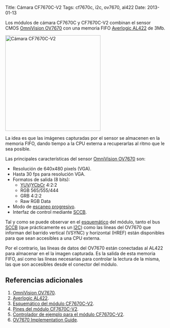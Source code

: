 Title: Cámara CF7670C-V2
Tags: cf7670c, i2c, ov7670, al422
Date: 2013-01-13

Los módulos de cámara CF7670C y CF7670C-V2 combinan el sensor CMOS [OmniVision OV7670]
con una memoria FIFO [Averlogic AL422] de 3Mb.

<img src="https://drive.google.com/uc?export=download&confirm=&id=0B4Cklvu_Zw9fS20tR1lnYmFHZVk" width="300" alt="Cámara CF7670C-V2" class="right-float">

La idea es que las imágenes capturadas por el sensor se almacenen en la memoria FIFO,
dando tiempo a la CPU externa a recuperarlas al ritmo que le sea posible.

Las principales características del sensor [OmniVision OV7670] son:

 * Resolución de 640x480 pixels (VGA).
 * Hasta 30 fps para resolución VGA.
 * Formatos de salida (8 bits):
    * [YUV]/[YCbCr] 4:2:2
    * RGB 565/555/444
    * GRB 4:2:2
    * Raw RGB Data
 * Modo de [escaneo progresivo](http://es.wikipedia.org/wiki/Escaneo_progresivo).
 * Interfaz de control mediante [SCCB].

Tal y como se puede observar en el [esquemático] del módulo, tanto el bus
[SCCB] (que prácticamente es un [I2C]) como las líneas del OV7670 que informan
del barrido vertical (VSYNC) y horizontal (HREF) están disponibles para que
sean accesibles a una CPU externa.

Por el contrario, las líneas de datos del OV7670 están conectadas al AL422
para almacenar en el la imagen capturada. Es la salida de esta memoria FIFO,
así como las líneas necesarias para controlar la lectura de la misma, las que
son  accesibles desde el conector del módulo.

## Referencias adicionales

 1. [OmniVision OV7670].
 1. [Averlogic AL422].
 1. [Esquemático del módulo CF7670C-V2](https://docs.google.com/a/isaatc.ull.es/file/d/0B4Cklvu_Zw9fNFJ3QTdaY284Znc/edit).
 1. [Pines del módulo CF7670C-V2](https://docs.google.com/a/isaatc.ull.es/file/d/0B4Cklvu_Zw9fNzFIbml0dHNXaTQ/edit).
 1. [Controlador de ejemplo para el módulo CF7670C-V2](https://drive.google.com/uc?export=download&confirm=&id=0B4Cklvu_Zw9fS3c4VTRTNHJvMEU).
 1. [OV7670 Implementation Guide](https://docs.google.com/a/isaatc.ull.es/file/d/0B4Cklvu_Zw9feEVCU3BzZHY4SEk/edit).

[OmniVision OV7670]: https://docs.google.com/a/isaatc.ull.es/file/d/0B4Cklvu_Zw9fanZqcWUyVUQxaTg/edit "Sensor CMOS OmniVision OV7670"
[Averlogic AL422]: https://docs.google.com/a/isaatc.ull.es/file/d/0B4Cklvu_Zw9fV3gyQ3dfTkRETDg/edit "FIFO Averlogic AL422"
[SCCB]: https://docs.google.com/a/isaatc.ull.es/file/d/0B4Cklvu_Zw9fTThIUmdRYUw4TXM/edit "Serial Camera Control Bus"
[YUV]: http://es.wikipedia.org/wiki/YUV "YUV"
[YCbCr]: http://es.wikipedia.org/wiki/YCbCr "YCbCr"
[esquemático]: https://docs.google.com/a/isaatc.ull.es/file/d/0B4Cklvu_Zw9fNFJ3QTdaY284Znc/edit "CF7670C-V2 Camera Module Schematic"
[I2C]: http://es.wikipedia.org/wiki/I2C "I²C (Inter-Integrated Circuit)"